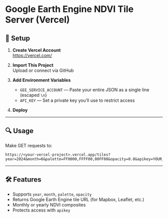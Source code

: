 # Google Earth Engine NDVI Tile Server (Vercel)

## 🔧 Setup

1. **Create Vercel Account**  
   https://vercel.com/

2. **Import This Project**  
   Upload or connect via GitHub

3. **Add Environment Variables**
   - `GEE_SERVICE_ACCOUNT` — Paste your entire JSON as a single line (escaped `\n`)
   - `API_KEY` — Set a private key you’ll use to restrict access

4. **Deploy**

---

## 🔍 Usage

Make GET requests to:

```
https://<your-vercel-project>.vercel.app/tiles?year=2024&month=6&palette=FF0000,FFFF00,00FF00&opacity=0.8&apikey=YOUR_KEY
```

---

## 🛠 Features

- Supports `year`, `month`, `palette`, `opacity`
- Returns Google Earth Engine tile URL (for Mapbox, Leaflet, etc.)
- Monthly or yearly NDVI composites
- Protects access with `apikey`

